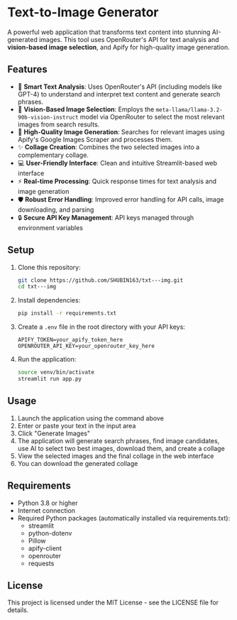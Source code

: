 # Text-to-Image Generator

A powerful web application that transforms text content into stunning AI-generated images. This tool uses OpenRouter's API for text analysis and **vision-based image selection**, and Apify for high-quality image generation.

## Features

- 🎯 **Smart Text Analysis**: Uses OpenRouter's API (including models like GPT-4) to understand and interpret text content and generate search phrases.
- 👀 **Vision-Based Image Selection**: Employs the `meta-llama/llama-3.2-90b-vision-instruct` model via OpenRouter to select the most relevant images from search results.
- 🎨 **High-Quality Image Generation**: Searches for relevant images using Apify's Google Images Scraper and processes them.
- ✨ **Collage Creation**: Combines the two selected images into a complementary collage.
- 💻 **User-Friendly Interface**: Clean and intuitive Streamlit-based web interface
- ⚡ **Real-time Processing**: Quick response times for text analysis and image generation
- 🛡️ **Robust Error Handling**: Improved error handling for API calls, image downloading, and parsing
- 🔒 **Secure API Key Management**: API keys managed through environment variables

## Setup

1. Clone this repository:
   ```bash
   git clone https://github.com/SHUBIN163/txt---img.git
   cd txt---img
   ```

2. Install dependencies:
   ```bash
   pip install -r requirements.txt
   ```

3. Create a `.env` file in the root directory with your API keys:
   ```
   APIFY_TOKEN=your_apify_token_here
   OPENROUTER_API_KEY=your_openrouter_key_here
   ```

4. Run the application:
   ```bash
   source venv/bin/activate
   streamlit run app.py
   ```

## Usage

1. Launch the application using the command above
2. Enter or paste your text in the input area
3. Click "Generate Images"
4. The application will generate search phrases, find image candidates, use AI to select two best images, download them, and create a collage
5. View the selected images and the final collage in the web interface
6. You can download the generated collage

## Requirements

- Python 3.8 or higher
- Internet connection
- Required Python packages (automatically installed via requirements.txt):
  - streamlit
  - python-dotenv
  - Pillow
  - apify-client
  - openrouter
  - requests

## License

This project is licensed under the MIT License - see the LICENSE file for details.

 